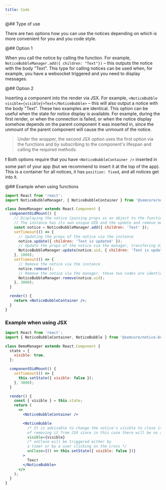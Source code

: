 ```yaml
---
title: Code
---
```


@## Type of use

There are two options how you can use the notices depending on which is more convenient for you and you code style.

@## Option 1

When you call the notice by calling the function. For example, `NoticeBubbleManager.add({ children: "Text"})` – this outputs the notice with the body "Text". This type for calling notices can be used when, for example, you have a websocket triggered and you need to display messages.

@## Option 2

Inserting a component into the render via JSX. For example, `<NoticeBubble visible={visible}>Text</NoticeBubble>` – this will also output a notice with the body "Text". These two examples are identical. This option can be useful when the state for notice display is available. For example, during the first render, or when the connection is failed, or when the notice display somehow depends on the parent component it was inserted in, since the unmount of the parent component will cause the unmount of the notice.

> Under the wrapper, the second JSX option uses the first option via the functions and by subscribing to the component's lifespan and calling the required methods.

❗️ Both options require that you have `<NoticeBubbleContainer />` inserted in some part of your app (but we recommend to insert it at the top of the app). This is a container for all notices, it has `position: fixed`, and all notices get into it.

@## Example when using functions

```jsx
import React from 'react';
import NoticeBubbleManager, { NoticeBubbleContainer } from '@semcore/notice-bubble';

class DemoManager extends React.Component {
  componentDidMount() {
    // Displaying the notice (passing props as an object to the function) and getting its instance
    // The instance has its own unique UID and the update and remove methods
    const notice = NoticeBubbleManager.add({ children: 'Text' });
    setTimeout(() => {
      // Updating the props of the notice via the instance
      notice.update({ children: 'Text is updated' });
      // Update the props of the notice via the manager, transfering UID, these two codes are identical
      NoticeBubbleManager.update(notice.uid, { children: 'Text is updated' });
    }, 1000);
    setTimeout(() => {
      // Remove the notice via the instance
      notice.remove();
      // Remove the notice via the manager, these two codes are identical
      NoticeBubbleManager.remove(notice.uid);
    }, 3000);
  }

  render() {
    return <NoticeBubbleContainer />;
  }
}
```

### Example when using JSX

```jsx
import React from 'react';
import { NoticeBubbleContainer, NoticeBubble } from '@semcore/notice-bubble';

class DemoManager extends React.Component {
  state = {
    visible: true,
  };

  componentDidMount() {
    setTimeout(() => {
      this.setState({ visible: false });
    }, 3000);
  }

  render() {
    const { visible } = this.state;
    return (
      <>
        <NoticeBubbleContainer />

        <NoticeBubble
          /* It is advisable to change the notice's visible to close it instead
          of removing it from JSX since in this case there will be no animation */
          visible={visible}
          /* onClose will be triggered either by
          a timer or by a user clicking on the cross */
          onClose={() => this.setState({ visible: false })}
        >
          Текст
        </NoticeBubble>
      </>
    );
  }
}
```
